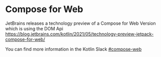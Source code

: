 # Compose for Web

JetBrains releases a technology preview of a Compose for Web Version which is using the DOM Api https://blog.jetbrains.com/kotlin/2021/05/technology-preview-jetpack-compose-for-web/

You can find more information in the Kotlin Slack [#compose-web](https://kotlinlang.slack.com/archives/C01F2HV7868)